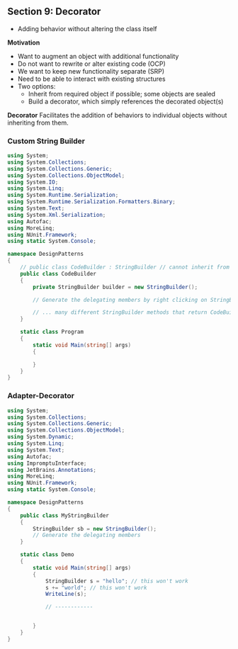 ## **Section 9: Decorator**

* Adding behavior without altering the class itself

**Motivation**
* Want to augment an object with additional functionality
* Do not want to rewrite or alter existing code (OCP)
* We want to keep new functionality separate (SRP)
* Need to be able to interact with existing structures
* Two options:
    * Inherit from required object if possible; some objects are sealed
    * Build a decorator, which simply references the decorated object(s)

**Decorator**
Facilitates the addition of behaviors to individual objects without inheriting from them.

### **Custom String Builder**
```csharp
using System;
using System.Collections;
using System.Collections.Generic;
using System.Collections.ObjectModel;
using System.IO;
using System.Linq;
using System.Runtime.Serialization;
using System.Runtime.Serialization.Formatters.Binary;
using System.Text;
using System.Xml.Serialization;
using Autofac;
using MoreLinq;
using NUnit.Framework;
using static System.Console;

namespace DesignPatterns
{
    // public class CodeBuilder : StringBuilder // cannot inherit from a sealed class
    public class CodeBuilder
    {
        private StringBuilder builder = new StringBuilder();

        // Generate the delegating members by right clicking on StringBuilder

        // ... many different StringBuilder methods that return CodeBuilders
    }

    static class Program
    {
        static void Main(string[] args)
        {

        }
    }
}
```

### **Adapter-Decorator**
```csharp
using System;
using System.Collections;
using System.Collections.Generic;
using System.Collections.ObjectModel;
using System.Dynamic;
using System.Linq;
using System.Text;
using Autofac;
using ImpromptuInterface;
using JetBrains.Annotations;
using MoreLinq;
using NUnit.Framework;
using static System.Console;

namespace DesignPatterns
{
    public class MyStringBuilder
    {
        StringBuilder sb = new StringBuilder();
        // Generate the delegating members
    }

    static class Demo
    {
        static void Main(string[] args)
        {
            StringBuilder s = "hello"; // this won't work
            s += "world"; // this won't work
            WriteLine(s);

            // ------------


        }
    }
}
```